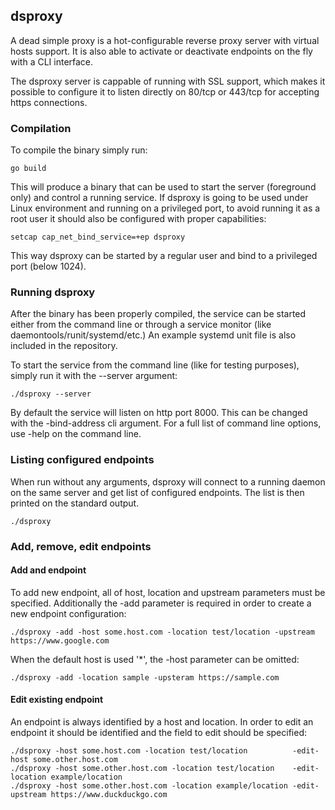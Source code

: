 ## dsproxy

A dead simple proxy is a hot-configurable reverse proxy server with virtual hosts support. It is also able to activate or deactivate
endpoints on the fly with a CLI interface.

The dsproxy server is cappable of running with SSL support, which makes it possible to configure it to listen directly on 80/tcp or
443/tcp for accepting https connections.

### Compilation

To compile the binary simply run:

    go build

This will produce a binary that can be used to start the server (foreground only) and control a running service. If dsproxy is
going to be used under Linux environment and running on a privileged port, to avoid running it as a root user it should also be
configured with proper capabilities:

    setcap cap_net_bind_service=+ep dsproxy

This way dsproxy can be started by a regular user and bind to a privileged port (below 1024).

### Running dsproxy

After the binary has been properly compiled, the service can be started either from the command line or through a service monitor
(like daemontools/runit/systemd/etc.)
An example systemd unit file is also included in the repository.

To start the service from the command line (like for testing purposes), simply run it with the --server argument:

    ./dsproxy --server

By default the service will listen on http port 8000. This can be changed with the -bind-address cli argument.
For a full list of command line options, use -help on the command line.

### Listing configured endpoints

When run without any arguments, dsproxy will connect to a running daemon on the same server and get list of configured endpoints.
The list is then printed on the standard output.

    ./dsproxy

### Add, remove, edit endpoints

#### Add and endpoint

To add new endpoint, all of host, location and upstream parameters must be specified. Additionally the -add parameter is required
in order to create a new endpoint configuration:

    ./dsproxy -add -host some.host.com -location test/location -upstream https://www.google.com

When the default host is used '\*', the -host parameter can be omitted:

    ./dsproxy -add -location sample -upsteram https://sample.com


#### Edit existing endpoint

An endpoint is always identified by a host and location. In order to edit an endpoint it should be identified and the field to
edit should be specified:

    ./dsproxy -host some.host.com -location test/location          -edit-host some.other.host.com
    ./dsproxy -host some.other.host.com -location test/location    -edit-location example/location
    ./dsproxy -host some.other.host.com -location example/location -edit-upstream https://www.duckduckgo.com
